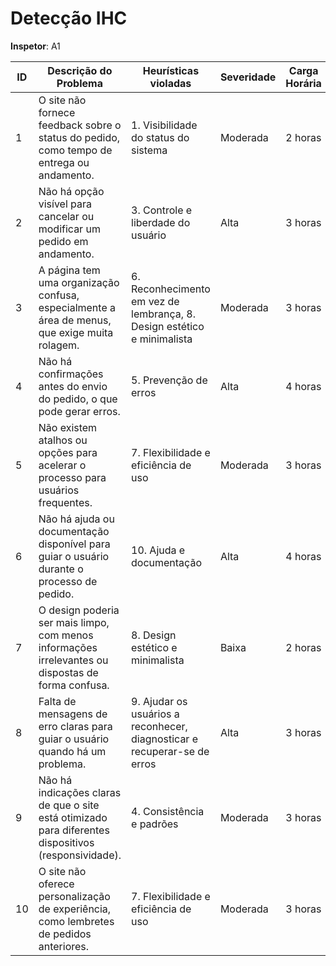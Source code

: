 # Detecção IHC

**Inspetor**: A1

| ID  | Descrição do Problema | Heurísticas violadas | Severidade | Carga Horária |
| --- | --------------------- | ------------------- | ---------- | ------------- |
| 1   | O site não fornece feedback sobre o status do pedido, como tempo de entrega ou andamento. | 1. Visibilidade do status do sistema | Moderada | 2 horas |
| 2   | Não há opção visível para cancelar ou modificar um pedido em andamento. | 3. Controle e liberdade do usuário | Alta | 3 horas |
| 3   | A página tem uma organização confusa, especialmente a área de menus, que exige muita rolagem. | 6. Reconhecimento em vez de lembrança, 8. Design estético e minimalista | Moderada | 3 horas |
| 4   | Não há confirmações antes do envio do pedido, o que pode gerar erros. | 5. Prevenção de erros | Alta | 4 horas |
| 5   | Não existem atalhos ou opções para acelerar o processo para usuários frequentes. | 7. Flexibilidade e eficiência de uso | Moderada | 3 horas |
| 6   | Não há ajuda ou documentação disponível para guiar o usuário durante o processo de pedido. | 10. Ajuda e documentação | Alta | 4 horas |
| 7   | O design poderia ser mais limpo, com menos informações irrelevantes ou dispostas de forma confusa. | 8. Design estético e minimalista | Baixa | 2 horas |
| 8   | Falta de mensagens de erro claras para guiar o usuário quando há um problema. | 9. Ajudar os usuários a reconhecer, diagnosticar e recuperar-se de erros | Alta | 3 horas |
| 9   | Não há indicações claras de que o site está otimizado para diferentes dispositivos (responsividade). | 4. Consistência e padrões | Moderada | 3 horas |
| 10  | O site não oferece personalização de experiência, como lembretes de pedidos anteriores. | 7. Flexibilidade e eficiência de uso | Moderada | 3 horas |
